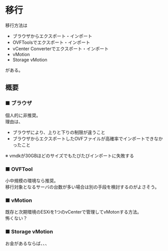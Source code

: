 # 移行
移行方法は
- ブラウザからエクスポート・インポート
- OVFToolsでエクスポート・インポート
- vCenter Converterでエクスポート・インポート
- vMotion
- Storage vMotion

がある。
## 概要
### ■ ブラウザ
個人的に非推奨。  
理由は、
- ブラウザにより、上りと下りの制限が違うこと
- ブラウザからエクスポートしたOVFファイルが高確率でインポートできなかったこと

※ vmdkが30GBほどのサイズでもたびたびインポートに失敗する

### ■ OVFTool
小中規模の環境なら推奨。  
移行対象となるサーバの台数が多い場合は別の手段を検討するのがよさそう。

### ■ vMotion
既存と次期環境のESXiを1つのvCenterで管理してvMotonする方法。  
怖くない？

### ■ Storage vMotion
お金があるならば、、、
